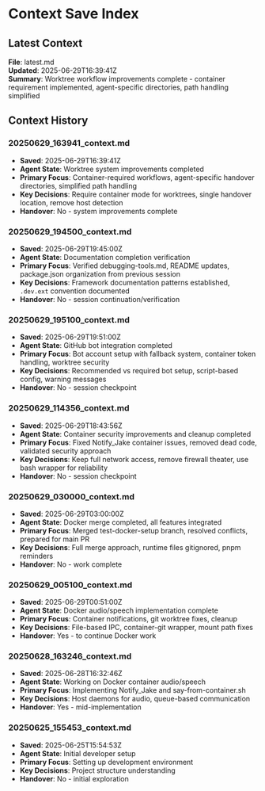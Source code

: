 # Context Save Index

## Latest Context

**File**: latest.md  
**Updated**: 2025-06-29T16:39:41Z  
**Summary**: Worktree workflow improvements complete - container requirement implemented, agent-specific directories, path handling simplified

## Context History

### 20250629_163941_context.md
- **Saved**: 2025-06-29T16:39:41Z
- **Agent State**: Worktree system improvements completed
- **Primary Focus**: Container-required workflows, agent-specific handover directories, simplified path handling
- **Key Decisions**: Require container mode for worktrees, single handover location, remove host detection
- **Handover**: No - system improvements complete

### 20250629_194500_context.md
- **Saved**: 2025-06-29T19:45:00Z
- **Agent State**: Documentation completion verification
- **Primary Focus**: Verified debugging-tools.md, README updates, package.json organization from previous session
- **Key Decisions**: Framework documentation patterns established, `.dev.ext` convention documented
- **Handover**: No - session continuation/verification

### 20250629_195100_context.md
- **Saved**: 2025-06-29T19:51:00Z
- **Agent State**: GitHub bot integration completed
- **Primary Focus**: Bot account setup with fallback system, container token handling, worktree security
- **Key Decisions**: Recommended vs required bot setup, script-based config, warning messages
- **Handover**: No - session checkpoint

### 20250629_114356_context.md
- **Saved**: 2025-06-29T18:43:56Z
- **Agent State**: Container security improvements and cleanup completed
- **Primary Focus**: Fixed Notify_Jake container issues, removed dead code, validated security approach
- **Key Decisions**: Keep full network access, remove firewall theater, use bash wrapper for reliability
- **Handover**: No - session checkpoint

### 20250629_030000_context.md
- **Saved**: 2025-06-29T03:00:00Z
- **Agent State**: Docker merge completed, all features integrated
- **Primary Focus**: Merged test-docker-setup branch, resolved conflicts, prepared for main PR
- **Key Decisions**: Full merge approach, runtime files gitignored, pnpm reminders
- **Handover**: No - work complete

### 20250629_005100_context.md
- **Saved**: 2025-06-29T00:51:00Z
- **Agent State**: Docker audio/speech implementation complete
- **Primary Focus**: Container notifications, git worktree fixes, cleanup
- **Key Decisions**: File-based IPC, container-git wrapper, mount path fixes
- **Handover**: Yes - to continue Docker work

### 20250628_163246_context.md
- **Saved**: 2025-06-28T16:32:46Z
- **Agent State**: Working on Docker container audio/speech
- **Primary Focus**: Implementing Notify_Jake and say-from-container.sh
- **Key Decisions**: Host daemons for audio, queue-based communication
- **Handover**: Yes - mid-implementation

### 20250625_155453_context.md
- **Saved**: 2025-06-25T15:54:53Z
- **Agent State**: Initial developer setup
- **Primary Focus**: Setting up development environment
- **Key Decisions**: Project structure understanding
- **Handover**: No - initial exploration
